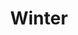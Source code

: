 ---
title: "Winter"
slug: "winter"
description: ""
type: "intern"
members:
    - name: "Freya De Corte"
      direction: "Cross-Media Ontwerp"
      subdirection: "Photo Design"
      disk: "2e Schijf"
thumbnail:
    url: "thumb_400x400.png"
    alt: ""
    height: 1
    width: 1
    text-color: "172d51"
    background-color: "172d51"
media:
    - url: "detail1_DeCorteFreya.png"
      type: "image"
      text: "Beschrijving van deze afbeelding die onder de afbeelding verschijnt."
created: 20/01/2017
order: 18
---